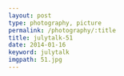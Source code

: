 ```yaml
---
layout: post
type: photography, picture
permalink: /photography/:title
title: julytalk-51
date: 2014-01-16
keyword: julytalk
imgpath: 51.jpg
---
```



